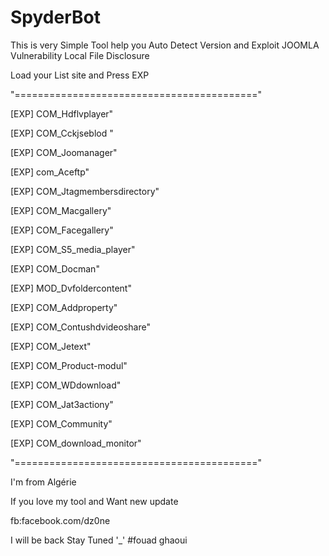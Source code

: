 # SpyderBot



This is very Simple Tool help you Auto Detect Version and Exploit JOOMLA Vulnerability Local File Disclosure 

Load your List site and Press EXP  

"=========================================="

[EXP] COM_Hdflvplayer" 

[EXP] COM_Cckjseblod " 

[EXP] COM_Joomanager" 

[EXP] com_Aceftp" 

[EXP] COM_Jtagmembersdirectory"

[EXP] COM_Macgallery" 

[EXP] COM_Facegallery" 

[EXP] COM_S5_media_player" 

[EXP] COM_Docman"

[EXP] MOD_Dvfoldercontent"

[EXP] COM_Addproperty" 

[EXP] COM_Contushdvideoshare" 

[EXP] COM_Jetext" 

[EXP] COM_Product-modul"

[EXP] COM_WDdownload" 

[EXP] COM_Jat3actiony" 

[EXP] COM_Community" 

[EXP] COM_download_monitor" 

"=========================================="

I'm from Algérie

If you love my tool and Want new update 

fb:facebook.com/dz0ne

I will be back Stay Tuned '_'
#fouad ghaoui
